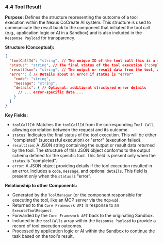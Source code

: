 ### 4.4 Tool Result

**Purpose:** Defines the structure representing the outcome of a tool execution within the Nexus CoCreate AI system. This structure is used to communicate the result back to the component that initiated the tool call (e.g., application logic or AI in a Sandbox) and is also included in the `Response Payload` for transparency.

**Structure (Conceptual):**

```json
{
  "toolCallId": "string", // The unique ID of the tool call this is a result for
  "status": "string", // The final status of the tool execution ("completed" or "error")
  "resultJson": "string", // The output or result data from the tool, as a JSON string (present when status is "completed")
  "error": { // Details about an error if status is "error"
    "code": "string",
    "message": "string",
    "details": { // Optional: additional structured error details
      // ... error-specific data ...
    }
  }
}
```

**Key Fields:**

*   `toolCallId`: Matches the `toolCallId` from the corresponding `Tool Call`, allowing correlation between the request and its outcome.
*   `status`: Indicates the final status of the tool execution. This will be either "completed" (successful execution) or "error" (execution failed).
*   `resultJson`: A JSON string containing the output or result data returned by the tool. The structure of this JSON object conforms to the output schema defined for the specific tool. This field is present only when the `status` is "completed".
*   `error`: A JSON object providing details if the tool execution resulted in an error. Includes a `code`, `message`, and optional `details`. This field is present only when the `status` is "error".

**Relationship to other Components:**

*   Generated by the `ToolManager` (or the component responsible for executing the tool, like an MCP server via the `McpHub`).
*   Returned to the `Core Framework API` in response to an `ExecuteToolRequest`.
*   Forwarded by the `Core Framework API` back to the originating Sandbox.
*   Included in the `toolCalls` array within the `Response Payload` to provide a record of tool execution outcomes.
*   Processed by application logic or AI within the Sandbox to continue the task based on the tool's result.
